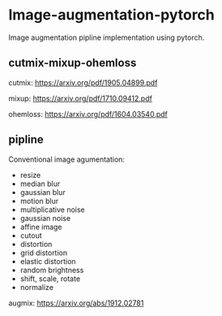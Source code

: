 # Image-augmentation-pytorch

Image augmentation pipline implementation using pytorch.

## cutmix-mixup-ohemloss

cutmix: https://arxiv.org/pdf/1905.04899.pdf

mixup: https://arxiv.org/pdf/1710.09412.pdf

ohemloss: https://arxiv.org/pdf/1604.03540.pdf

## pipline

Conventional image agumentation: 
- resize
- median blur
- gaussian blur
- motion blur
- multiplicative noise
- gaussian noise
- affine image
- cutout
- distortion
- grid distortion
- elastic distortion
- random brightness
- shift, scale, rotate
- normalize

augmix: https://arxiv.org/abs/1912.02781
